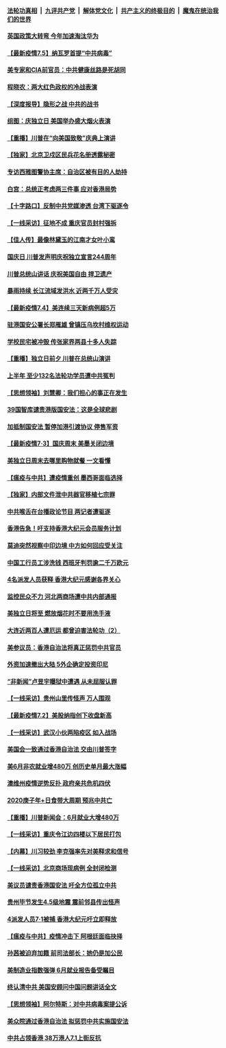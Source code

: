####  [法轮功真相](../../../../basic/blob/master/README.md?t=07060102) &nbsp;|&nbsp; [九评共产党](../../../../9ping.md/blob/master/README.md?t=07060102) &nbsp;|&nbsp; [解体党文化](../../../../jtdwh.md/blob/master/README.md?t=07060102)  &nbsp;|&nbsp; [共产主义的终极目的](../../../../gczydzjmd.md/blob/master/README.md?t=07060102) &nbsp;|&nbsp; [魔鬼在统治我们的世界](../../../../mgztzwmdsj.md/blob/master/README.md?t=07060102) 

#### [英国政策大转弯 今年加速淘汰华为](../pages/nf4514/n12234119.md?t=07060102) 

#### [【最新疫情7.5】纳瓦罗首提“中共病毒”](../pages/nf4514/n12229032.md?t=07060102) 

#### [美专家和CIA前官员：中共健康丝路是死胡同](../pages/nf4514/n12217750.md?t=07060102) 

#### [程晓农：两大红色政权的冷战表演](../pages/nf4514/n12233855.md?t=07060102) 

#### [【深度报导】隐形之战 中共的战书](../pages/nf4514/n12200980.md?t=07060102) 

#### [组图：庆独立日 美国举办盛大烟火表演](../pages/nf4514/n12233243.md?t=07060102) 

#### [【重播】川普在“向美国致敬”庆典上演讲](../pages/nf4514/n12232497.md?t=07060102) 

#### [【独家】北京卫戍区民兵花名册透露秘密](../pages/nf4514/n12165121.md?t=07060102) 

#### [专访西雅图警协主席：自治区被有目的人劫持](../pages/nf4514/n12232937.md?t=07060102) 

#### [白宫：总统正考虑两三件事 应对香港局势](../pages/nf4514/n12232772.md?t=07060102) 

#### [【十字路口】反制中共党媒渗透 台湾下驱逐令](../pages/nf4514/n12231666.md?t=07060102) 

#### [【一线采访】征地不成 重庆官员封村强拆](../pages/nf4514/n12232323.md?t=07060102) 

#### [【佳人传】最像林黛玉的江南才女叶小鸾](../pages/nf4514/n12220541.md?t=07060102) 

#### [国庆日 川普发声明庆祝独立宣言244周年](../pages/nf4514/n12232602.md?t=07060102) 

#### [川普总统山讲话 庆祝美国自由 捍卫遗产](../pages/nf4514/n12232405.md?t=07060102) 

#### [暴雨持续 长江流域发洪水 近两千万人受灾](../pages/nf4514/n12231677.md?t=07060102) 

#### [【最新疫情7.4】美连续三天新病例超5万](../pages/nf4514/n12231687.md?t=07060102) 

#### [驻港国安公署长郑雁雄 曾镇压乌坎村维权运动](../pages/nf4514/n12231125.md?t=07060102) 

#### [学校民宅被冲毁 传张家界两县十多人失踪](../pages/nf4514/n12231983.md?t=07060102) 

#### [【重播】独立日前夕 川普在总统山演讲](../pages/nf4514/n12230343.md?t=07060102) 

#### [上半年 至少132名法轮功学员遭中共冤判](../pages/nf4514/n12229828.md?t=07060102) 

#### [【思想领袖】刘慧卿：我们担心的事正在发生](../pages/nf4514/n12168811.md?t=07060102) 

#### [39国智库谴责港版国安法：这是全球悲剧](../pages/nf4514/n12231267.md?t=07060102) 

#### [加抵制国安法 暂停加港引渡协议 停售军资](../pages/nf4514/n12231196.md?t=07060102) 

#### [【最新疫情7·3】国庆周末 美墨关闭边境](../pages/nf4514/n12229080.md?t=07060102) 

#### [美独立日周末去哪里购物就餐 一文看懂](../pages/nf4514/n12230982.md?t=07060102) 

#### [【瘟疫与中共】遭疫情重创 墨西哥面临选择](../pages/nf4514/n12229138.md?t=07060102) 

#### [【独家】内部文件泄中共器官移植七宗罪](../pages/nf4514/n12190627.md?t=07060102) 

#### [中共喉舌在台播政论节目 两记者遭驱逐](../pages/nf4514/n12229817.md?t=07060102) 

#### [香港告急！吁支持香港大纪元会员服务计划](../pages/nf4514/n12230246.md?t=07060102) 

#### [莫迪突然视察中印边境 中方如何回应受关注](../pages/nf4514/n12230232.md?t=07060102) 

#### [中国工行员工涉洗钱 西班牙判罚逾二千万欧元](../pages/nf4514/n12229905.md?t=07060102) 

#### [4名派发人员获释 香港大纪元感谢各界关心](../pages/nf4514/n12229429.md?t=07060102) 

#### [监控民众不力 河北两商场遭中共内部通报](../pages/nf4514/n12226681.md?t=07060102) 

#### [美独立日将至 燃放烟花时不要用洗手液](../pages/nf4514/n12228400.md?t=07060102) 

#### [大连近两百人遭厄运 都曾迫害法轮功（2）](../pages/nf4514/n12204461.md?t=07060102) 

#### [美参议员：香港自治法将真正惩罚中共官员](../pages/nf4514/n12228696.md?t=07060102) 

#### [外资加速撤出大陆 5外企确定投资印尼](../pages/nf4514/n12228682.md?t=07060102) 

#### [“非新闻”卢昱宇曝狱中遭遇 从未屈服认罪](../pages/nf4514/n12227813.md?t=07060102) 

#### [【一线采访】贵州山里传怪声 万人围观](../pages/nf4514/n12228322.md?t=07060102) 

#### [【最新疫情7.2】美股纳指创下收盘新高](../pages/nf4514/n12225896.md?t=07060102) 

#### [【一线采访】武汉小伙两陷疫区 如入战场](../pages/nf4514/n12228035.md?t=07060102) 

#### [美国会一致通过香港自治法 交由川普签字](../pages/nf4514/n12228230.md?t=07060102) 

#### [美6月非农就业增480万 创历史单月最大涨幅](../pages/nf4514/n12227911.md?t=07060102) 

#### [澳维州疫情逆势反扑 政府亲共危机四伏](../pages/nf4514/n12227499.md?t=07060102) 

#### [2020庚子年+日食带大周期  预兆中共亡](../pages/nf4514/n12180144.md?t=07060102) 

#### [【重播】川普新闻会：6月就业大增480万](../pages/nf4514/n12227778.md?t=07060102) 

#### [【一线采访】重庆令江边四楼以下居民打包](../pages/nf4514/n12227626.md?t=07060102) 

#### [【内幕】川习较劲 李克强率先对美释求和信号](../pages/nf4514/n12225939.md?t=07060102) 

#### [【一线采访】北京商场现病例 全封闭检测](../pages/nf4514/n12226852.md?t=07060102) 

#### [美议员谴责香港国安法 吁全方位孤立中共](../pages/nf4514/n12227173.md?t=07060102) 

#### [贵州毕节发生4.5级地震 震前邻县传出怪声](../pages/nf4514/n12226452.md?t=07060102) 

#### [4派发人员7·1被捕 香港大纪元吁立即释放](../pages/nf4514/n12226695.md?t=07060102) 

#### [【瘟疫与中共】疫情冲击下 阿根廷面临抉择](../pages/nf4514/n12226223.md?t=07060102) 

#### [孙茜被迫弃加籍 前司法部长：她仍是加公民](../pages/nf4514/n12225823.md?t=07060102) 

#### [美制造业指数强弹 6月就业报告备受瞩目](../pages/nf4514/n12225851.md?t=07060102) 

#### [终认清中共 美国安顾问中国问题讲话全文](../pages/nf4514/n12225398.md?t=07060102) 

#### [【思想领袖】阿尔特斯：对中共病毒案提公诉](../pages/nf4514/n12132039.md?t=07060102) 

#### [美众院通过香港自治法 拟惩罚中共实施国安法](../pages/nf4514/n12225765.md?t=07060102) 

#### [中共占领香港 38万港人7.1上街反抗](../pages/nf4514/n12225818.md?t=07060102) 

